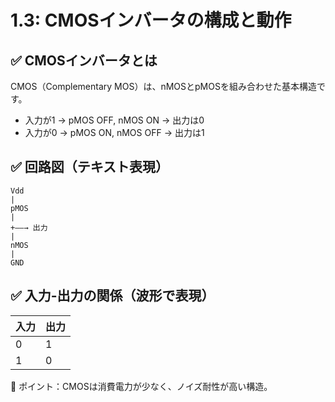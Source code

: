 # 1.3: CMOSインバータの構成と動作

## ✅ CMOSインバータとは

CMOS（Complementary MOS）は、nMOSとpMOSを組み合わせた基本構造です。

- 入力が1 → pMOS OFF, nMOS ON → 出力は0
- 入力が0 → pMOS ON, nMOS OFF → 出力は1

## ✅ 回路図（テキスト表現）
```
Vdd
|
pMOS
|
+——→ 出力
|
nMOS
|
GND
```

## ✅ 入力-出力の関係（波形で表現）

| 入力 | 出力 |
|------|------|
| 0    | 1    |
| 1    | 0    |

🧠 ポイント：CMOSは消費電力が少なく、ノイズ耐性が高い構造。
